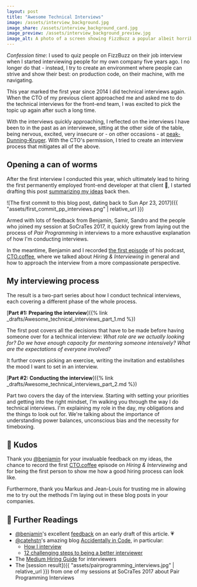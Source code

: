 ```yaml
---
layout: post
title: "Awesome Technical Interviews"
image: /assets/interview_background.jpg
image_share: /assets/interview_background_card.jpg
image_preview: /assets/interview_background_preview.jpg
image_alt: A photo of a screen showing FizzBuzz a popular albeit horribly ineffective coding exercise.
---
```

*Confession time*: I used to quiz people on FizzBuzz on their job interview when I started interviewing people for my own company five years ago. I no longer do that - instead, I try to create an environment where people can strive and show their best: on production code, on their machine, with me navigating.

This year marked the first year since 2014 I did technical interviews again. When the CTO of my previous client approached me and asked me to do the technical interviews for the front-end team, I was excited to pick the topic up again after such a long time.

With the interviews quickly approaching, I reflected on the interviews I have been to in the past as an interviewee, sitting at the other side of the table, being nervous, excited, very insecure or - on other occasions - at  [peak-Dunning-Kruger](https://en.wikipedia.org/wiki/Dunning%E2%80%93Kruger_effect). With the CTO's permission, I tried to create an interview process that mitigates all of the above.

## Opening a can of worms

After the first interview I conducted this year, which ultimately lead to hiring the first permanently employed front-end developer at that client 🎉, I started drafting this post [summarizing my ideas](https://github.com/rradczewski/ymmv/blob/85635a60851aa8e0aeccd80d53bb9b3e4cbcd4f8/_drafts/Why_-_Pair_Programming_Interviews.md) back then.

![The first commit to this blog post, dating back to Sun Apr 23, 2017]({{ "assets/first_commit_pp_interviews.png" | relative_url }})

Armed with lots of feedback from Benjamin, Samir, Sandro and the people who joined my session at SoCraTes 2017, it quickly grew from laying out the process of *Pair Programming* in interviews to a more exhaustive explanation of how I'm conducting interviews.

In the meantime, Benjamin and I recorded [the first episode](https://cto.coffee/episodes/01-on-interviewing-with-raimo-radczewski/) of his podcast, [CTO.coffee](https://cto.coffee), where we talked about *Hiring & Interviewing* in general and how to approach the interview from a more compassionate perspective.

## My interviewing process

The result is a two-part series about how I conduct technical interviews, each covering a different phase of the whole process.

[**Part #1: Preparing the interview**]({% link _drafts/Awesome_technical_interviews_part_1.md %})

The first post covers all the decisions that have to be made before having someone over for a technical interview: *What role are we actually looking for? Do we have enough capacity for mentoring someone intensively? What are the expectations of everyone involved?*

It further covers picking an exercise, writing the invitation and establishes the mood I want to set in an interview.

[**Part #2: Conducting the interview**]({% link _drafts/Awesome_technical_interviews_part_2.md %})

Part two covers the day of the interview. Starting with setting your priorities and getting into the right mindset, I'm walking you through the way I do technical interviews. I'm explaining my role in the day, my obligations and the things to look out for. We're talking about the importance of understanding power balances, unconscious bias and the necessity for timeboxing.

## 🤗 Kudos

Thank you [@benjamin](https://twitter.com/benjamin) for your invaluable feedback on my ideas, the chance to record the first [CTO.coffee](https://cto.coffee) episode on *Hiring & Interviewing* and for being the first person to show me how a good hiring process can look like.

Furthermore, thank you Markus and Jean-Louis for trusting me in allowing me to try out the methods I'm laying out in these blog posts in your companies.

## 📖 Further Readings

- [@benjamin](https://twitter.com/benjamin)'s excellent [feedback](https://github.com/rradczewski/ymmv/issues/1) on an early draft of this article. 💗
- [@catehstn](https://twitter.com/catehstn)'s amazing blog [Accidentally in Code](https://cate.blog/), in particular:
  - [How I interview](https://cate.blog/2015/04/01/how-i-interview/)
  - [12 challenging steps to being a better interviewer](https://cate.blog/2015/10/07/12-challenging-steps-to-being-a-better-interviewer/)
- The [Medium Hiring Guide](https://medium.engineering/mediums-engineering-interview-process-b8d6b67927c4) for interviewers
- The [session result]({{ "assets/pairprogramming_interviews.jpg" | relative_url }}) from one of my sessions at SoCraTes 2017 about Pair Programming Interviews
